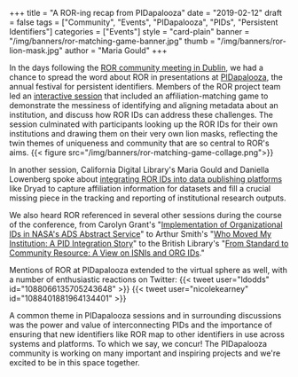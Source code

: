 +++
title = "A ROR-ing recap from PIDapalooza"
date = "2019-02-12"
draft = false
tags = ["Community", "Events", "PIDapalooza", "PIDs", "Persistent Identifiers"]
categories = ["Events"]
style = "card-plain"
banner = "/img/banners/ror-matching-game-banner.jpg"
thumb = "/img/banners/ror-lion-mask.jpg"
author = "Maria Gould"
+++

In the days following the [ROR community meeting in Dublin](/blog/2019-02-10-announcing-first-ror-prototype), we had a chance to spread the word about ROR in presentations at [PIDapalooza](https://pidapalooza.org/), the annual festival for persistent identifiers. Members of the ROR project team led an [interactive session](https://pidapalooza19.sched.com/event/JaVO/lets-ror-together) that included an affiliation-matching game to demonstrate the messiness of identifying and aligning metadata about an institution, and discuss how ROR IDs can address these challenges. The session culminated with participants looking up the ROR IDs for their own institutions and drawing them on their very own lion masks, reflecting the twin themes of uniqueness and community that are so central to ROR's aims.
{{< figure src="/img/banners/ror-matching-game-collage.png">}}


In another session, California Digital Library's Maria Gould and Daniella Lowenberg spoke about [integrating ROR IDs into data publishing platforms](https://zenodo.org/record/2548914#.XFiNCM9KjOQ) like Dryad to capture affiliation information for datasets and fill a crucial missing piece in the tracking and reporting of institutional research outputs.

We also heard ROR referenced in several other sessions during the course of the conference, from Carolyn Grant's "[Implementation of Organizational IDs in NASA's ADS Abstract Service](https://zenodo.org/record/2548887#.XFiSNM9KjOQ)" to Arthur Smith's "[Who Moved My Institution: A PID Integration Story](https://zenodo.org/record/2547997#.XFn1Ic9KjOQ)" to the British Library's "[From Standard to Community Resource: A View on ISNIs and ORG IDs](https://zenodo.org/record/2549228#.XFiSJM9KjOQ)."

Mentions of ROR at PIDapalooza extended to the virtual sphere as well, with a number of enthusiastic reactions on Twitter:
{{< tweet user="ldodds" id="1088066135705243648" >}}
{{< tweet user="nicolekearney" id="1088401881964134401" >}}

A common theme in PIDapalooza sessions and in surrounding discussions was the power and value of interconnecting PIDs and the importance of ensuring that new identifiers like ROR map to other identifiers in use across systems and platforms. To which we say, we concur! The PIDapalooza community is working on many important and inspiring projects and we're excited to be in this space together.
